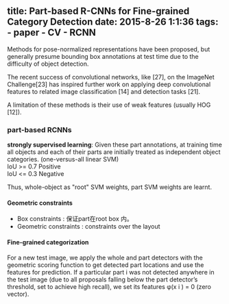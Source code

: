 title: Part-based R-CNNs for Fine-grained Category Detection
date: 2015-8-26 1:1:36
tags: 
    - paper
    - CV
    - RCNN
---

Methods for pose-normalized representations have been proposed, but generally presume bounding box annotations at test time due to the difficulty of object detection.

The recent success of convolutional networks, like [27], on the ImageNet Challenge[23] has inspired further work on applying deep convolutional features to related image classification [14] and detection tasks [21].

<!--more-->

A limitation of these methods is their use of weak features (usually HOG [12]).

### part-based RCNNs

**strongly supervised learning**: 
Given these part annotations, at training time all objects and each of their parts are initially treated as independent object categories. (one-versus-all linear SVM)<br>
IoU >= 0.7 Positive<br>
IoU <= 0.3 Negative

Thus, whole-object as "root" SVM weights, part SVM weights are learnt.

#### Geometric constraints

 * Box constraints : 保证part在root box 内。
 * Geometric constraints : constraints over the layout

#### Fine-grained categorization

For a new test image, we apply the whole and part detectors with the geometric scoring function to get detected part locations and use the features for prediction. If a particular part i was not detected anywhere in the test image (due to all proposals falling below the part detector’s threshold, set to achieve high recall), we set its features φ(x i ) = 0 (zero vector).
